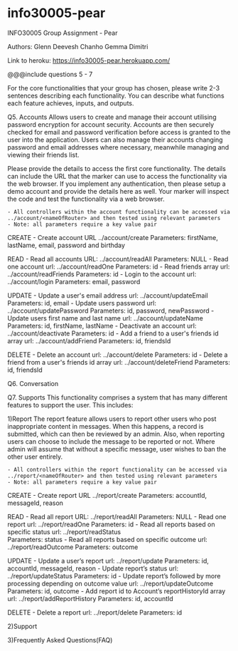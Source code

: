 # info30005-pear

INFO30005 Group Assignment - Pear

Authors: Glenn Deevesh Chanho Gemma Dimitri

Link to heroku:
https://info30005-pear.herokuapp.com/

@@@include questions 5 - 7

For the core functionalities that your group has chosen, please write 2-3 sentences describing each functionality. You can describe what functions each feature achieves, inputs, and outputs.

Q5. Accounts
Allows users to create and manage their account utilising password encryption for account security. Accounts are then securely checked for email and password verification before access is granted to the user into the application. Users can also manage their accounts changing password and email addresses where necessary, meanwhile managing and viewing their friends list.

Please provide the details to access the first core functionality. The details can include the URL that the marker can use to access the functionality via the web browser. If you implement any authentication, then please setup a demo account and provide the details here as well. Your marker will inspect the code and test the functionality via a web browser.

	- All controllers within the account functionality can be accessed via ../account/<nameOfRouter> and then tested using relevant parameters
	- Note: all parameters require a key value pair

CREATE
	- Create account
		URL ../account/create
		Parameters: firstName, lastName, email, password and birthday

READ
	- Read all accounts
		URL: ../account/readAll
		Parameters: NULL
	- Read one account
		url: ../account/readOne
		Parameters: id
	- Read friends array
		url: ../account/readFriends
		Parameters: id
	- Login to the account
		url: ../account/login
		Parameters: email, password

UPDATE
	- Update a user's email address
		url: ../account/updateEmail
		Parameters: id, email
	- Update users password
		url: ../account/updatePassword
		Parameters: id, password, newPassword
	- Update users first name and last name
		url: ../account/updateName
		Parameters: id, firstName, lastName
	- Deactivate an account
		url: ../account/deactivate
		Parameters: id
	- Add a friend to a user's friends id array
		url: ../account/addFriend
		Parameters: id, friendsId

DELETE
	- Delete an account
		url: ../account/delete
		Parameters: id
	- Delete a friend from a user's friends id array
		url: ../account/deleteFriend
		Parameters: id, friendsId

Q6. Conversation


Q7. Supports
	This functionality comprises a system that has many different features to support the user. This includes:

1)Report
	The report feature allows users to report other users who post inappropriate content in messages. When this happens, a record is submitted, which can then be reviewed by an admin.
	Also, when reporting users can choose to include the message to be reported or not. Where admin will assume that without a specific message, user wishes to ban the other user entirely.

	- All controllers within the report functionality can be accessed via ../report/<nameOfRouter> and then tested using relevant parameters
	- Note: all parameters require a key value pair
CREATE
	- Create report
		URL ../report/create
		Parameters: accountId, messageId, reason

READ
	- Read all report
		URL: ../report/readAll
		Parameters: NULL
	- Read one report
		url: ../report/readOne
		Parameters: id
	- Read all reports based on specific status
		url: ../report/readStatus  
		Parameters: status
	- Read all reports based on specific outcome
		url: ../report/readOutcome
		Parameters: outcome

UPDATE
	- Update a user’s report
		url: ../report/update
		Parameters: id, accountId, messageId, reason
	- Update report’s status
		url: ../report/updateStatus
		Parameters: id
	- Update report’s followed by more processing depending on outcome value
		url: ../report/updateOutcome
		Parameters: id, outcome
	- Add report id to Account’s reportHistoryId array
		url: ../report/addReportHistory
		Parameters: id, accountId
	
DELETE
	- Delete a report
		url: ../report/delete
		Parameters: id

2)Support

3)Frequently Asked Questions(FAQ)
